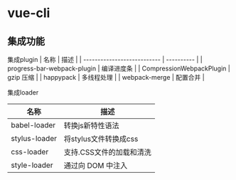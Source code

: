 # vue-cli
## 集成功能
集成plugin
| 名称                        | 描述       |
| --------------------------- | ---------- |
| progress-bar-webpack-plugin | 编译进度条 |
| CompressionWebpackPlugin    | gzip 压缩  |
| happypack                   | 多线程处理 |
| webpack-merge               | 配置合并   |

集成loader

| 名称                        | 描述       |
| --------------------------- | ---------- |
babel-loader | 转换js新特性语法
stylus-loader| 将stylus文件转换成css
css-loader | 支持.CSS文件的加载和清洗
style-loader | 通过向 DOM 中注入 <style> 标签实现css效果
thread-loader| 多进程打包js和css
eslint-loader | 通过 ESLint 检查 JavaScript 代码
Style-Resources-Loader | 全局引入css文件，不用受到@import

## 额外配置

1. 引入plugin
|                         | 描述       |
| --------------------------- | ---------- |
CompressionWebpackPlugin| gzip压缩

2. 引入loader
|                         | 描述       |
| --------------------------- | ---------- |
image-webpack-loader | 压缩图片大小


1. 浏览器兼容
- browserslist
    > 通过package.json 文件里的 browserslist字段或一个单独的 .browserslistrc 文件来指定项目的目标浏览器的范围。这个值会被 @babel/preset-env 和 Autoprefixer 用来确定需要转译的 JavaScript 特性和需要添加的 CSS 浏览器前缀
    >
    [browserslist 目标浏览器配置表](https://juejin.im/post/5c1b6e50e51d45745728e878)
2. 配置scss/stylus共享全局变量
    利用style-resources-loader库
3. 配置单/多页面
    配置pages
4. 区分开发环境和生成环境的配置
    通过process.env.NODE_ENV变量来判断
5. 配置文件夹别名
    配置alias
6. 配置devServer项，用于反向代理，解决跨域问题，或进行mock
7. 关闭source map
    一般用于生产环境调试，开发环境可以关闭减少打包时间。


## 参考
[Vue cli3 通用多页面脚手架](https://juejin.im/post/5c0b8d74f265da6115109d68#heading-2)
[Vue CLI3搭建组件库并实现按需引入实战操作](https://juejin.im/post/5dd234635188254a1f44646a)
[一张图教你快速玩转vue-cli3
](https://juejin.im/post/5d1782eaf265da1ba91592fc)